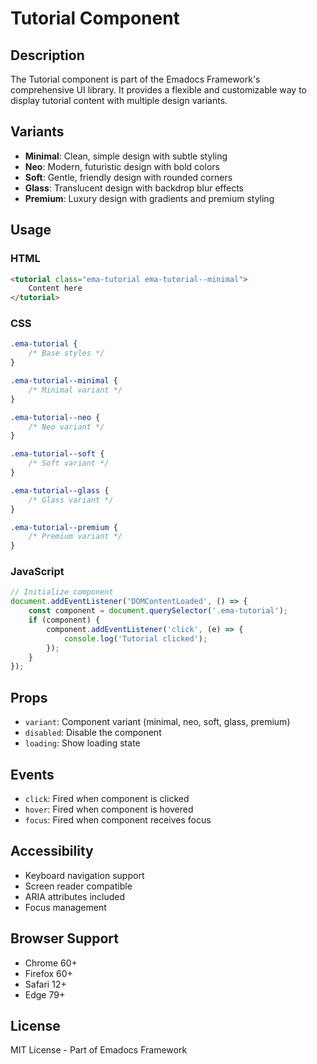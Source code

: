 # Tutorial Component

## Description
The Tutorial component is part of the Emadocs Framework's comprehensive UI library. It provides a flexible and customizable way to display tutorial content with multiple design variants.

## Variants
- **Minimal**: Clean, simple design with subtle styling
- **Neo**: Modern, futuristic design with bold colors
- **Soft**: Gentle, friendly design with rounded corners
- **Glass**: Translucent design with backdrop blur effects
- **Premium**: Luxury design with gradients and premium styling

## Usage

### HTML
```html
<tutorial class="ema-tutorial ema-tutorial--minimal">
    Content here
</tutorial>
```

### CSS
```css
.ema-tutorial {
    /* Base styles */
}

.ema-tutorial--minimal {
    /* Minimal variant */
}

.ema-tutorial--neo {
    /* Neo variant */
}

.ema-tutorial--soft {
    /* Soft variant */
}

.ema-tutorial--glass {
    /* Glass variant */
}

.ema-tutorial--premium {
    /* Premium variant */
}
```

### JavaScript
```javascript
// Initialize component
document.addEventListener('DOMContentLoaded', () => {
    const component = document.querySelector('.ema-tutorial');
    if (component) {
        component.addEventListener('click', (e) => {
            console.log('Tutorial clicked');
        });
    }
});
```

## Props
- `variant`: Component variant (minimal, neo, soft, glass, premium)
- `disabled`: Disable the component
- `loading`: Show loading state

## Events
- `click`: Fired when component is clicked
- `hover`: Fired when component is hovered
- `focus`: Fired when component receives focus

## Accessibility
- Keyboard navigation support
- Screen reader compatible
- ARIA attributes included
- Focus management

## Browser Support
- Chrome 60+
- Firefox 60+
- Safari 12+
- Edge 79+

## License
MIT License - Part of Emadocs Framework
